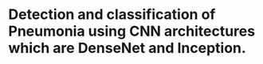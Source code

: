 # Detection and classification of Pneumonia using CNN architectures which are DenseNet and Inception.

